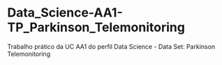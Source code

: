 # Data_Science-AA1-TP_Parkinson_Telemonitoring
Trabalho prático da UC AA1 do perfil Data Science - Data Set: Parkinson Telemonitoring
